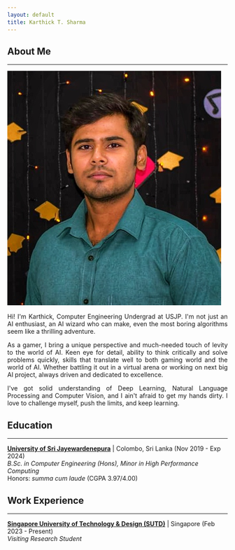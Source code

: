 ```yaml
---
layout: default
title: Karthick T. Sharma
---
```


## About Me

---

 <img class="profile-picture" src="profile.jpeg">

<div style="text-align: justify">

Hi! I'm Karthick, Computer Engineering Undergrad at USJP. I'm not just an AI enthusiast, an AI wizard who can make, even the most boring algorithms seem like a thrilling adventure.

As a gamer, I bring a unique perspective and much-needed touch of levity to the world of AI. Keen eye for detail, ability to think critically and solve problems quickly, skills that translate well to both gaming world and the world of AI. Whether battling it out in a virtual arena or working on next big AI project, always driven and dedicated to excellence.

I've got solid understanding of Deep Learning, Natural Language Processing and Computer Vision, and I ain't afraid to get my hands dirty. I love to challenge myself, push the limits, and keep learning.

</div>

## Education

---

**[University of Sri Jayewardenepura](https://eng.sjp.ac.lk/)** | Colombo, Sri Lanka (Nov 2019 - Exp 2024) <br>
_B.Sc. in Computer Engineering (Hons), Minor in High Performance Computing_ <br>
Honors: _summa cum laude_ (CGPA 3.97/4.00)

## Work Experience

---

**[Singapore University of Technology & Design (SUTD)](https://www.sutd.edu.sg/)** | Singapore (Feb 2023 - Present) <br>
_Visiting Research Student_

<!-- ## Research Interest

My research interest includes but are not limited to: <br/>

- Motion Planning of mobile robots
- Convex Optimization
- Robot Control -->

<!-- ## Publications

1. Co-author: Ezzeldin, M. A., **Ali, A. M.**, Mahmoud, J. A., Rabie, S. A., & Ammar, H. H. (2022).
   Impact of Charging on Battery Life and Battery Degradation in Electric Vehicles. In M. Alam,
   R. Pillai, & N. Murugesan (Ed.), Developing Charging Infrastructure and Technologies for Electric
   Vehicles (pp. 96-113). IGI Global. ([Link](https://doi.org/10.4018/978-1-7998-6858-3.ch005)) -->
